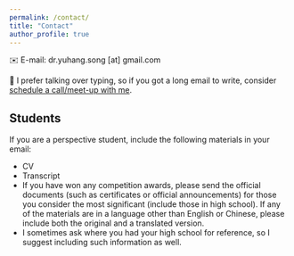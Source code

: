 ```yaml
---
permalink: /contact/
title: "Contact"
author_profile: true
---
```



✉️ E-mail: dr.yuhang.song [at] gmail.com

💬 I prefer talking over typing, so if you got a long email to write, consider [schedule a call/meet-up with me](https://calendar.app.google/hht4fM1at5AGyhXD8).

## Students

If you are a perspective student, include the following materials in your email:
- CV
- Transcript
- If you have won any competition awards, please send the official documents (such as certificates or official announcements) for those you consider the most significant (include those in high school). If any of the materials are in a language other than English or Chinese, please include both the original and a translated version.
- I sometimes ask where you had your high school for reference, so I suggest including such information as well.

